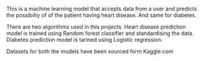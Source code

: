 This is  a machine learning model that accepts data from a user and predicts the possibilty of of the patient having heart disease.
And same for diabetes.

There are two algorithms used in this projects.
Heart  disease prediction model is trained using Random forest classifier and standardising the data.
Diabetes prediction model is tarined using Logistic regression. 

Datasets for both the models have been sourced form Kaggle.com
